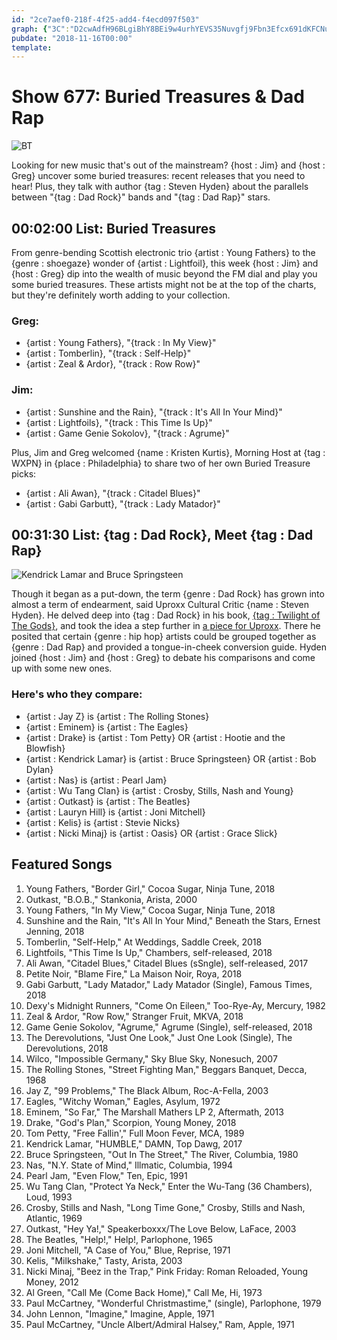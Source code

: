 ```yaml
---
id: "2ce7aef0-218f-4f25-add4-f4ecd097f503"
graph: {"3C":"D2cwAdfH96BLgiBhY8BEi9w4urhYEVS35Nuvgfj9Fbn3Efcx691dKFCNuiBdBGm2bNuiBd1dKFCBGm2bS3uJryeLqTeIFLvhulbB","1GI":""}
pubdate: "2018-11-16T00:00"
template: 
---
```






# Show 677: Buried Treasures & Dad Rap

![BT](https://static.soundopinions.org/images/2018/BT_5.jpg)

Looking for new music that's out of the mainstream? {host : Jim} and {host : Greg} uncover some buried treasures: recent releases that you need to hear! Plus, they talk with author {tag : Steven Hyden} about the parallels between "{tag : Dad Rock}" bands and "{tag : Dad Rap}" stars.



## 00:02:00 List: Buried Treasures

From genre-bending Scottish electronic trio {artist : Young Fathers} to the {genre : shoegaze} wonder of {artist : Lightfoil}, this week {host : Jim} and {host : Greg} dip into the wealth of music beyond the FM dial and play you some buried treasures. These artists might not be at the top of the charts, but they're definitely worth adding to your collection.


### Greg:

- {artist : Young Fathers}, "{track : In My View}"
- {artist : Tomberlin}, "{track : Self-Help}"
- {artist : Zeal & Ardor}, "{track : Row Row}"


### Jim:

- {artist : Sunshine and the Rain}, "{track : It's All In Your Mind}"
- {artist : Lightfoils}, "{track : This Time Is Up}"
- {artist : Game Genie Sokolov}, "{track : Agrume}"

Plus, Jim and Greg welcomed {name : Kristen Kurtis}, Morning Host at {tag : WXPN} in {place : Philadelphia} to share two of her own Buried Treasure picks:

- {artist : Ali Awan}, "{track : Citadel Blues}"
- {artist : Gabi Garbutt}, "{track : Lady Matador}"



## 00:31:30 List: {tag : Dad Rock}, Meet {tag : Dad Rap}

![Kendrick Lamar and Bruce Springsteen](https://static.soundopinions.org/assets/677/1GI0.jpg)

Though it began as a put-down, the term {genre : Dad Rock} has grown into almost a term of endearment, said Uproxx Cultural Critic {name : Steven Hyden}. He delved deep into {tag : Dad Rock} in his book, [{tag : Twilight of The Gods}](https://www.harpercollins.com/9780062657121/twilight-of-the-gods/), and took the idea a step further in [a piece for Uproxx](https://uproxx.com/music/dad-rap-dad-rock-conversion-guide/). There he posited that certain {genre : hip hop} artists could be grouped together as {genre : Dad Rap} and provided a tongue-in-cheek conversion guide. Hyden joined {host : Jim} and {host : Greg} to debate his comparisons and come up with some new ones.


### Here's who they compare:

- {artist : Jay Z} is {artist : The Rolling Stones}
- {artist : Eminem} is {artist : The Eagles}
- {artist : Drake} is {artist : Tom Petty} OR {artist : Hootie and the Blowfish}
- {artist : Kendrick Lamar} is {artist : Bruce Springsteen} OR {artist : Bob Dylan}
- {artist : Nas} is {artist : Pearl Jam}
- {artist : Wu Tang Clan} is {artist : Crosby, Stills, Nash and Young}
- {artist : Outkast} is {artist : The Beatles}
- {artist : Lauryn Hill} is {artist : Joni Mitchell}
- {artist : Kelis} is {artist : Stevie Nicks}
- {artist : Nicki Minaj} is {artist : Oasis} OR {artist : Grace Slick}



## Featured Songs

1. Young Fathers, "Border Girl," Cocoa Sugar, Ninja Tune, 2018
2. Outkast, "B.O.B.," Stankonia, Arista, 2000
3. Young Fathers, "In My View," Cocoa Sugar, Ninja Tune, 2018
4. Sunshine and the Rain, "It's All In Your Mind," Beneath the Stars, Ernest Jenning, 2018
5. Tomberlin, "Self-Help," At Weddings, Saddle Creek, 2018
6. Lightfoils, "This Time Is Up," Chambers, self-released, 2018
7. Ali Awan, "Citadel Blues," Citadel Blues (sSngle), self-released, 2017
8. Petite Noir, "Blame Fire," La Maison Noir, Roya, 2018
9. Gabi Garbutt, "Lady Matador," Lady Matador (Single), Famous Times, 2018
10. Dexy's Midnight Runners, "Come On Eileen," Too-Rye-Ay, Mercury, 1982
11. Zeal & Ardor, "Row Row," Stranger Fruit, MKVA, 2018
12. Game Genie Sokolov, "Agrume," Agrume (Single), self-released, 2018
13. The Derevolutions, "Just One Look," Just One Look (Single), The Derevolutions, 2018
14. Wilco, "Impossible Germany," Sky Blue Sky, Nonesuch, 2007
15. The Rolling Stones, "Street Fighting Man," Beggars Banquet, Decca, 1968
16. Jay Z, "99 Problems," The Black Album, Roc-A-Fella, 2003
17. Eagles, "Witchy Woman," Eagles, Asylum, 1972
18. Eminem, "So Far," The Marshall Mathers LP 2, Aftermath, 2013
19. Drake, "God's Plan," Scorpion, Young Money, 2018
20. Tom Petty, "Free Fallin'," Full Moon Fever, MCA, 1989
21. Kendrick Lamar, "HUMBLE," DAMN, Top Dawg, 2017
22. Bruce Springsteen, "Out In The Street," The River, Columbia, 1980
23. Nas, "N.Y. State of Mind," Illmatic, Columbia, 1994
24. Pearl Jam, "Even Flow," Ten, Epic, 1991
25. Wu Tang Clan, "Protect Ya Neck," Enter the Wu-Tang (36 Chambers), Loud, 1993
26. Crosby, Stills and Nash, "Long Time Gone," Crosby, Stills and Nash, Atlantic, 1969
27. Outkast, "Hey Ya!," Speakerboxxx/The Love Below, LaFace, 2003
28. The Beatles, "Help!," Help!, Parlophone, 1965
29. Joni Mitchell, "A Case of You," Blue, Reprise, 1971
30. Kelis, "Milkshake," Tasty, Arista, 2003
31. Nicki Minaj, "Beez in the Trap," Pink Friday: Roman Reloaded, Young Money, 2012
32. Al Green, "Call Me (Come Back Home)," Call Me, Hi, 1973
33. Paul McCartney, "Wonderful Christmastime," (single), Parlophone, 1979
34. John Lennon, "Imagine," Imagine, Apple, 1971
35. Paul McCartney, "Uncle Albert/Admiral Halsey," Ram, Apple, 1971